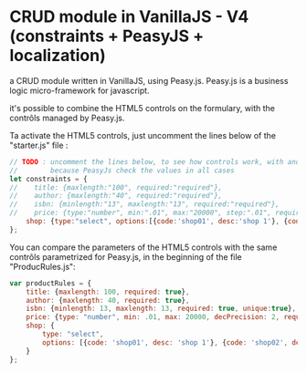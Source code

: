 # CRUD module in VanillaJS - V4 (constraints + PeasyJS + localization)


a CRUD module written in VanillaJS, using Peasy.js.
Peasy.js is a business logic micro-framework for javascript.

it's possible to combine the HTML5 controls on the formulary,
with the contrôls managed by Peasy.js.

Ta activate the HTML5 controls, just uncomment the lines below of the "starter.js" file :

```javascript
// TODO : uncomment the lines below, to see how controls work, with and without HTML5 validation
//        because PeasyJs check the values in all cases
let constraints = {
//    title: {maxlength:"100", required:"required"},
//    author: {maxlength:"40", required:"required"},
//    isbn: {minlength:"13", maxlength:"13", required:"required"},
//    price: {type:"number", min:".01", max:"20000", step:".01", required:"required"},
    shop: {type:"select", options:[{code:'shop01', desc:'shop 1'}, {code:'shop02', desc:'shop 2'}, {code:'shop03', desc:'shop 3'}]}
};
```

You can compare the parameters of the HTML5 controls with the same contrôls
parametrized for Peasy.js, in the beginning of the file "ProducRules.js":

```javascript
var productRules = {
    title: {maxlength: 100, required: true},
    author: {maxlength: 40, required: true},
    isbn: {minlength: 13, maxlength: 13, required: true, unique:true},
    price: {type: "number", min: .01, max: 20000, decPrecision: 2, required: true},
    shop: {
        type: "select",
        options: [{code: 'shop01', desc: 'shop 1'}, {code: 'shop02', desc: 'shop 2'}, {code: 'shop03', desc: 'shop 3'}]
    }
};
```
